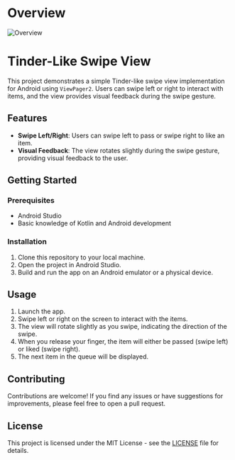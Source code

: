 # Overview

![Overview](https://github.com/MobileAppDevs/Samplecode-Android/tree/master/Swipe/images/swipe.gif)

# Tinder-Like Swipe View

This project demonstrates a simple Tinder-like swipe view implementation for Android using `ViewPager2`. Users can swipe left or right to interact with items, and the view provides visual feedback during the swipe gesture.

## Features

- **Swipe Left/Right**: Users can swipe left to pass or swipe right to like an item.
- **Visual Feedback**: The view rotates slightly during the swipe gesture, providing visual feedback to the user.


## Getting Started

### Prerequisites

- Android Studio
- Basic knowledge of Kotlin and Android development

### Installation

1. Clone this repository to your local machine.
2. Open the project in Android Studio.
3. Build and run the app on an Android emulator or a physical device.

## Usage

1. Launch the app.
2. Swipe left or right on the screen to interact with the items.
3. The view will rotate slightly as you swipe, indicating the direction of the swipe.
4. When you release your finger, the item will either be passed (swipe left) or liked (swipe right).
5. The next item in the queue will be displayed.

## Contributing

Contributions are welcome! If you find any issues or have suggestions for improvements, please feel free to open a pull request.

## License

This project is licensed under the MIT License - see the [LICENSE](https://opensource.org/licenses/MIT) file for details.
